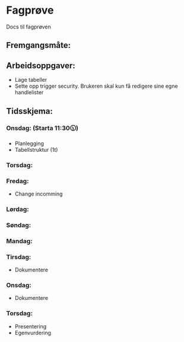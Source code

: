 # Fagprøve
Docs til fagprøven


## Fremgangsmåte:


## Arbeidsoppgaver:

- Lage tabeller
- Sette opp trigger security. Brukeren skal kun få redigere sine egne handlelister

## Tidsskjema:

### Onsdag: (Starta 11:30🕦)
- Planlegging
- Tabellstruktur (1t)
### Torsdag:

### Fredag:
- Change incomming

### Lørdag:

### Søndag:

### Mandag:

### Tirsdag:
- Dokumentere


### Onsdag:
- Dokumentere

### Torsdag:
- Presentering
- Egenvurdering
